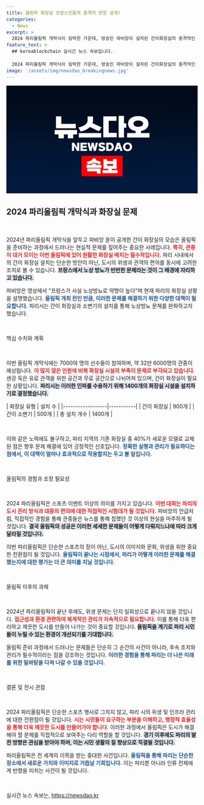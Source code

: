 ```yaml
---
title: 올림픽 화장실 프랑스인들의 충격적 반응 공개!
categories:
  - News
excerpt: >
  2024 파리올림픽 개막식이 임박한 가운데, 방송인 파비앙이 설치된 간이화장실의 충격적인 현실을 공개했습니다. 파리 시내의 노상방뇨 문제는 더욱 심각해지고 있으며, 1400개의 간이 화장실이 마련되었음에도 불안감이 커지고 있습니다. 클릭하면 더 자세한 내용 확인하세요!
feature_text: >
  ## koreablockchain 실시간 뉴스 속보입니다.

  2024 파리올림픽 개막식이 임박한 가운데, 방송인 파비앙이 설치된 간이화장실의 충격적인 현실을 공개했습니다. 파리 시내의 노상방뇨 문제는 더욱 심각해지고 있으며, 1400개의 간이 화장실이 마련되었음에도 불안감이 커지고 있습니다. 클릭하면 더 자세한 내용 확인하세요!
image: '/assets/img/newsdao_breakingnews.jpg'
---
```


<p><img src="/assets/img/newsdao_breakingnews.jpg" alt="koreablockchain 속보" /></p>

<h2 data-ke-size="size26">2024 파리올림픽 개막식과 화장실 문제</h2>

<p data-ke-size="size16">&nbsp;</p>

<p>2024년 파리올림픽 개막식을 앞두고 파비앙 윤이 공개한 간이 화장실의 모습은 올림픽을 준비하는 과정에서 드러나는 현실적 문제를 짚어주는 중요한 사례입니다. <b><span style="color: #ee2323;">특히, 관중이 대거 모이는 이번 올림픽에 있어 원활한 화장실 배치는 필수적입니다.</span></b> 파리 시내에서의 간이 화장실 설치는 단순한 방안이 아닌, 도시의 위생과 관객의 편의를 동시에 고려한 조치로 볼 수 있습니다. <b><span style="background-color: #21538527;">프랑스에서 노상 방뇨가 빈번한 문제라는 것이 그 배경에 자리하고 있습니다.</span></b></p>

<p>파비앙은 영상에서 "프랑스가 사실 노상방뇨로 악명이 높다"며 현재 파리의 화장실 상황을 설명했습니다. <b><span style="color: #1a5490;">올림픽 개최 전인 만큼, 이러한 문제를 해결하기 위한 다양한 대책이 필요합니다.</span></b> 파리시는 간이 화장실과 소변기의 설치를 통해 노상방뇨 문제를 완화하고자 했습니다.</p>

<p data-ke-size="size16">&nbsp;</p>

<p>핵심 수치와 계획</p>

<p data-ke-size="size16">&nbsp;</p>

<p>이번 올림픽 개막식에는 7000여 명의 선수들이 참여하며, 약 32만 6000명의 관중이 예상됩니다. <b><span style="color: #ee2323;">이 많지 않은 인원에 비해 화장실 시설의 부족이 문제로 부각되고 있습니다.</span></b> 센강 둑은 유료 관객을 위한 공간과 무료 공간으로 나뉘어져 있으며, 간이 화장실이 필요한 상황입니다. <b><span style="background-color: #21538527;">파리시는 이러한 인파를 수용하기 위해 1400개의 화장실 시설을 설치하기로 결정했습니다.</span></b></p>

<p>| 화장실 유형       | 설치 수   |
|------------------|-----------|
| 간이 화장실      | 900개    |
| 간이 소변기     | 500개    |
| 총 설치 개수     | 1400개   |</p>

<p data-ke-size="size16">&nbsp;</p>

<p>이와 같은 노력에도 불구하고, 파리 지역의 기존 화장실 중 40%가 새로운 모델로 교체된 점은 향후 문제 해결에 있어 긍정적인 신호입니다. <b><span style="color: #1a5490;">정확한 실행과 관리가 필요하다는 점에서, 이 대책이 얼마나 효과적으로 작용할지는 두고 볼 일입니다.</span></b></p>

<p data-ke-size="size16">&nbsp;</p>

<p>올림픽의 경험과 조정 필요성</p>

<p data-ke-size="size16">&nbsp;</p>

<p>2024 파리올림픽은 스포츠 이벤트 이상의 의미를 가지고 있습니다. <b><span style="color: #ee2323;">이번 대회는 파리의 도시 관리 방식과 대중의 편의에 대한 직접적인 시험대가 될 것입니다.</span></b> 파비앙의 언급처럼, 직접적인 경험을 통해 관중들은 뉴스를 통해 접했던 것 이상의 현실을 마주하게 될 것입니다. <b><span style="background-color: #21538527;">결국 올림픽의 성공은 이러한 세세한 문제들이 어떻게 다뤄지느냐에 따라 크게 달라질 것입니다.</span></b></p>

<p>이번 파리올림픽은 단순한 스포츠의 장이 아닌, 도시의 이미지와 문화, 위생을 위한 중요한 전환점이 될 것입니다. <b><span style="color: #1a5490;">올림픽이 끝나는 시점에서, 파리가 어떻게 이러한 문제를 해결했는지에 대한 평가는 더 큰 의미를 지닐 것입니다.</span></b> </p>

<p data-ke-size="size16">&nbsp;</p>

<p>올림픽 이후의 과제</p>

<p data-ke-size="size16">&nbsp;</p>

<p>2024년 파리올림픽이 끝난 후에도, 위생 문제는 단지 일회성으로 끝나지 않을 것입니다. <b><span style="color: #ee2323;">접근성과 환경 관련하여 체계적인 관리가 지속적으로 필요합니다.</span></b> 이를 통해 더욱 편리하고 깨끗한 도시를 만들어 나가는 것이 중요할 것입니다. <b><span style="background-color: #21538527;">올림픽을 계기로 파리 시민들이 누릴 수 있는 환경이 개선되기를 기대합니다.</span></b></p>

<p>올림픽 준비 과정에서 드러나는 문제들은 단순히 그 순간의 사건이 아니라, 후속 조치와 관리가 필수적이라는 점을 강조하는 것입니다. <b><span style="color: #1a5490;">이러한 경험을 통해 파리는 더 나은 미래를 위한 밑바탕을 다져 나갈 수 있을 것입니다.</span></b> </p>

<p data-ke-size="size16">&nbsp;</p>

<p>결론 및 전시 관점</p>

<p data-ke-size="size16">&nbsp;</p>

<p>2024 파리올림픽은 단순한 스포츠 행사로 그치지 않고, 파리 시의 위생 및 인프라 관리에 대한 전환점이 될 것입니다. <b><span style="color: #ee2323;">시는 시민들이 요구하는 부분을 이해하고, 행정적 효율성을 통해 더욱 깨끗한 도시를 만들어가야 합니다.</span></b> 이러한 과정에서 올림픽은 도시가 해결해야 할 문제를 직접적으로 보여주는 다리 역할을 할 것입니다. <b><span style="background-color: #21538527;">경기 이후에도 파리의 발전 방향은 관심을 받아야 하며, 이는 시민 생활의 질 향상으로 직결될 것입니다.</span></b></p>

<p>파리올림픽은 전 세계의 이목을 받는 중대한 사건입니다. <b><span style="color: #1a5490;">올림픽을 통해 파리는 단순한 장소에서 새로운 가치와 이미지로 거듭날 기회입니다.</span></b> 이는 파리뿐 아니라 인류 전체에게 반향을 미치는 사건이 될 것입니다. </p>

<p data-ke-size="size16">&nbsp;</p>
실시간 뉴스 속보는, <a href="https://newsdao.kr" rel="dofollow">https://newsdao.kr</a>


